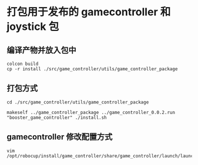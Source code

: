 # 打包用于发布的 gamecontroller 和 joystick 包

## 编译产物并放入包中
```
colcon build
cp -r install ./src/game_controller/utils/game_controller_package

```

## 打包方式

```
cd ./src/game_controller/utils/game_controller_package

makeself ../game_controller_package ../game_controller_0.0.2.run "booster_game_controller" ./install.sh
```

## gamecontroller 修改配置方式
```
vim /opt/robocup/install/game_controller/share/game_controller/launch/launch.py
```
